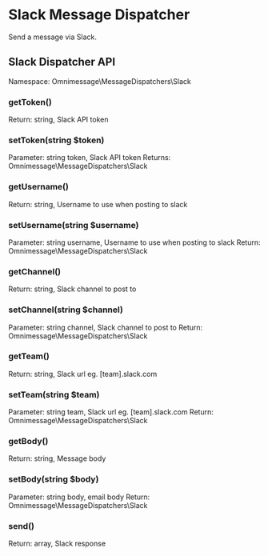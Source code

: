 # Slack Message Dispatcher

Send a message via Slack.

## Slack Dispatcher API

Namespace: Omnimessage\MessageDispatchers\Slack

### getToken()

Return: string, Slack API token

### setToken(string $token)

Parameter: string token, Slack API token
Returns: Omnimessage\MessageDispatchers\Slack

### getUsername()

Return: string, Username to use when posting to slack

### setUsername(string $username)

Parameter: string username, Username to use when posting to slack
Return: Omnimessage\MessageDispatchers\Slack

### getChannel()

Return: string, Slack channel to post to

### setChannel(string $channel)

Parameter: string channel, Slack channel to post to
Return: Omnimessage\MessageDispatchers\Slack

### getTeam()

Return: string, Slack url eg. [team].slack.com

### setTeam(string $team)

Parameter: string team, Slack url eg. [team].slack.com
Return: Omnimessage\MessageDispatchers\Slack

### getBody()

Return: string, Message body

### setBody(string $body)

Parameter: string body, email body
Return: Omnimessage\MessageDispatchers\Slack

### send()

Return: array, Slack response

